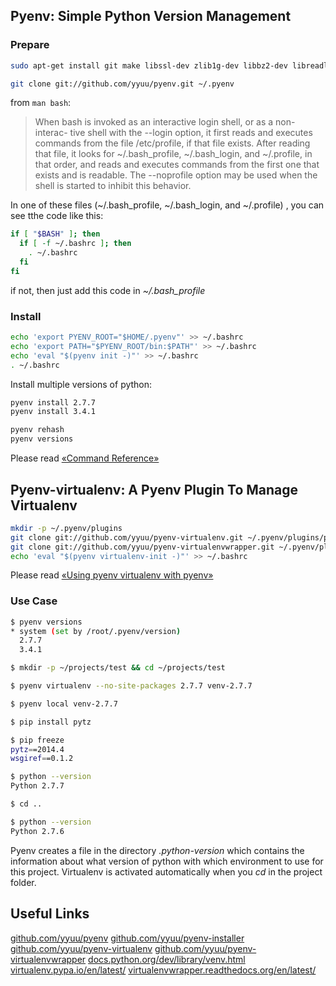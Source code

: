## Pyenv: Simple Python Version Management

### Prepare

```bash
sudo apt-get install git make libssl-dev zlib1g-dev libbz2-dev libreadline-dev libsqlite3-dev

git clone git://github.com/yyuu/pyenv.git ~/.pyenv
```

from <code>man bash</code>:

>  When bash is invoked as an interactive login shell, or as  a  non-interac-
   tive  shell  with the --login option, it first reads and executes commands
   from the file /etc/profile, if that file exists.  After reading that file,
   it  looks  for  ~/.bash_profile,  ~/.bash_login,  and  ~/.profile, in that
   order, and reads and executes commands from the first one that exists  and
   is readable.  The --noprofile option may be used when the shell is started
   to inhibit this behavior.

In one of these files (~/.bash_profile,  ~/.bash_login,  and  ~/.profile) , you can see tthe code like this:

```bash
if [ "$BASH" ]; then
  if [ -f ~/.bashrc ]; then
    . ~/.bashrc
  fi
fi
```

if not, then just add this code in _~/.bash_profile_


### Install

```bash
echo 'export PYENV_ROOT="$HOME/.pyenv"' >> ~/.bashrc
echo 'export PATH="$PYENV_ROOT/bin:$PATH"' >> ~/.bashrc
echo 'eval "$(pyenv init -)"' >> ~/.bashrc
. ~/.bashrc
```


Install multiple versions of python:
```bash
pyenv install 2.7.7
pyenv install 3.4.1

pyenv rehash
pyenv versions
```

Please read [«Command Reference»](https://github.com/yyuu/pyenv/blob/master/COMMANDS.md)

## Pyenv-virtualenv: A Pyenv Plugin To Manage Virtualenv

```bash
mkdir -p ~/.pyenv/plugins
git clone git://github.com/yyuu/pyenv-virtualenv.git ~/.pyenv/plugins/pyenv-virtualenv
git clone git://github.com/yyuu/pyenv-virtualenvwrapper.git ~/.pyenv/plugins/pyenv-virtualenvwrapper
echo 'eval "$(pyenv virtualenv-init -)"' >> ~/.bashrc
```

Please read [«Using pyenv virtualenv with pyenv»](https://github.com/yyuu/pyenv-virtualenv#using-pyenv-virtualenv-with-pyenv)

### Use Case

```bash
$ pyenv versions
* system (set by /root/.pyenv/version)
  2.7.7
  3.4.1

$ mkdir -p ~/projects/test && cd ~/projects/test

$ pyenv virtualenv --no-site-packages 2.7.7 venv-2.7.7

$ pyenv local venv-2.7.7

$ pip install pytz

$ pip freeze
pytz==2014.4
wsgiref==0.1.2

$ python --version
Python 2.7.7

$ cd ..

$ python --version
Python 2.7.6
```

Pyenv creates a file in the directory _.python-version_ which contains the information about what version of python with which environment to use for this project. Virtualenv is activated automatically when you _cd_ in the project folder.

## Useful Links

[github.com/yyuu/pyenv](https://github.com/yyuu/pyenv)
[github.com/yyuu/pyenv-installer](https://github.com/yyuu/pyenv-installer)
[github.com/yyuu/pyenv-virtualenv](https://github.com/yyuu/pyenv-virtualenv)
[github.com/yyuu/pyenv-virtualenvwrapper](https://github.com/yyuu/pyenv-virtualenvwrapper)
[docs.python.org/dev/library/venv.html](https://docs.python.org/dev/library/venv.html)
[virtualenv.pypa.io/en/latest/](https://virtualenv.pypa.io/en/latest/)
[virtualenvwrapper.readthedocs.org/en/latest/](http://virtualenvwrapper.readthedocs.org/en/latest/)
